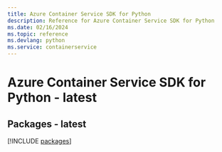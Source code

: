 ```yaml
---
title: Azure Container Service SDK for Python
description: Reference for Azure Container Service SDK for Python
ms.date: 02/16/2024
ms.topic: reference
ms.devlang: python
ms.service: containerservice
---
```

# Azure Container Service SDK for Python - latest
## Packages - latest
[!INCLUDE [packages](container-service-index.md)]